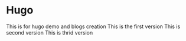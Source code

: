 # Hugo

This is for hugo demo and blogs creation 
This is the first version
This is second version 
This is thrid version 
